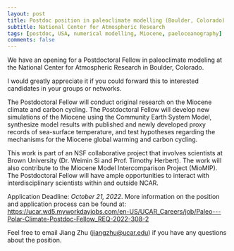 ```yaml
---
layout: post
title: Postdoc position in paleoclimate modelling (Boulder, Colorado)
subtitle: National Center for Atmospheric Research
tags: [postdoc, USA, numerical modelling, Miocene, paeloceanography]
comments: false
---
```

We have an opening for a Postdoctoral Fellow in paleoclimate modeling at
the National Center for Atmospheric Research in Boulder, Colorado.

I would greatly appreciate it if you could forward this to interested
candidates in your groups or networks.

The Postdoctoral Fellow will conduct original research on the Miocene
climate and carbon cycling. The Postdoctoral Fellow will develop new
simulations of the Miocene using the Community Earth System Model,
synthesize model results with published and newly developed proxy records
of sea-surface temperature, and test hypotheses regarding the mechanisms
for the Miocene global warming and carbon cycling.

This work is part of an NSF collaborative project that involves scientists
at Brown University (Dr. Weimin Si and Prof. Timothy Herbert). The work
will also contribute to the Miocene Model Intercomparison Project (MioMIP).
The Postdoctoral Fellow will have ample opportunities to interact with
interdisciplinary scientists within and outside NCAR.

Application Deadline: *October 21, 2022*. More information on the position
and application process can be found at:
https://ucar.wd5.myworkdayjobs.com/en-US/UCAR_Careers/job/Paleo---Polar-Climate-Postdoc-Fellow_REQ-2022-308-2

Feel free to email Jiang Zhu (jiangzhu@ucar.edu) if you have any questions
about the position.
